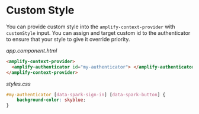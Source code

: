 # Custom Style

You can provide custom style into the `amplify-context-provider` with `customStyle` input. You can assign and target custom id to the authenticator to ensure that your style to give it override priority.

_app.component.html_

```html
<amplify-context-provider>
  <amplify-authenticator id="my-authenticator"> </amplify-authenticator>
</amplify-context-provider>
```

_styles.css_

```css
#my-authenticator [data-spark-sign-in] [data-spark-button] {
    background-color: skyblue;
}
```

<br />
